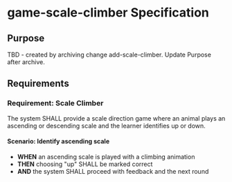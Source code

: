 # game-scale-climber Specification

## Purpose
TBD - created by archiving change add-scale-climber. Update Purpose after archive.
## Requirements
### Requirement: Scale Climber
The system SHALL provide a scale direction game where an animal plays an ascending or descending scale and the learner identifies up or down.

#### Scenario: Identify ascending scale
- **WHEN** an ascending scale is played with a climbing animation
- **THEN** choosing "up" SHALL be marked correct
- **AND** the system SHALL proceed with feedback and the next round

